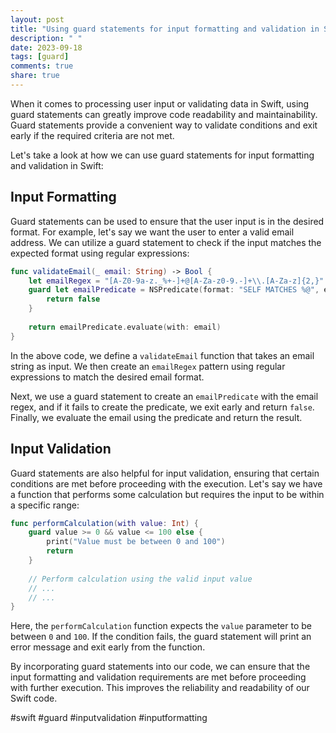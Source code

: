 ```yaml
---
layout: post
title: "Using guard statements for input formatting and validation in Swift"
description: " "
date: 2023-09-18
tags: [guard]
comments: true
share: true
---
```


When it comes to processing user input or validating data in Swift, using guard statements can greatly improve code readability and maintainability. Guard statements provide a convenient way to validate conditions and exit early if the required criteria are not met.

Let's take a look at how we can use guard statements for input formatting and validation in Swift:

## Input Formatting

Guard statements can be used to ensure that the user input is in the desired format. For example, let's say we want the user to enter a valid email address. We can utilize a guard statement to check if the input matches the expected format using regular expressions:

```swift
func validateEmail(_ email: String) -> Bool {
    let emailRegex = "[A-Z0-9a-z._%+-]+@[A-Za-z0-9.-]+\\.[A-Za-z]{2,}"
    guard let emailPredicate = NSPredicate(format: "SELF MATCHES %@", emailRegex) else {
        return false
    }
    
    return emailPredicate.evaluate(with: email)
}
```

In the above code, we define a `validateEmail` function that takes an email string as input. We then create an `emailRegex` pattern using regular expressions to match the desired email format.

Next, we use a guard statement to create an `emailPredicate` with the email regex, and if it fails to create the predicate, we exit early and return `false`. Finally, we evaluate the email using the predicate and return the result.

## Input Validation

Guard statements are also helpful for input validation, ensuring that certain conditions are met before proceeding with the execution. Let's say we have a function that performs some calculation but requires the input to be within a specific range:

```swift
func performCalculation(with value: Int) {
    guard value >= 0 && value <= 100 else {
        print("Value must be between 0 and 100")
        return
    }
    
    // Perform calculation using the valid input value
    // ...
    // ...
}
```

Here, the `performCalculation` function expects the `value` parameter to be between `0` and `100`. If the condition fails, the guard statement will print an error message and exit early from the function.

By incorporating guard statements into our code, we can ensure that the input formatting and validation requirements are met before proceeding with further execution. This improves the reliability and readability of our Swift code.

#swift #guard #inputvalidation #inputformatting